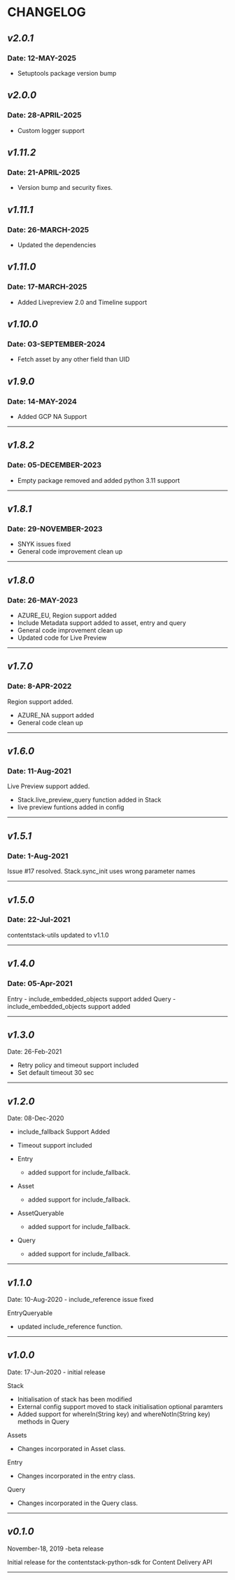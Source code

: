 # CHANGELOG

## _v2.0.1_

### **Date: 12-MAY-2025**

- Setuptools package version bump

## _v2.0.0_

### **Date: 28-APRIL-2025**

- Custom logger support

## _v1.11.2_

### **Date: 21-APRIL-2025**

- Version bump and security fixes.

## _v1.11.1_

### **Date: 26-MARCH-2025**

- Updated the dependencies

## _v1.11.0_

### **Date: 17-MARCH-2025**

- Added Livepreview 2.0 and Timeline support

## _v1.10.0_

### **Date: 03-SEPTEMBER-2024**

- Fetch asset by any other field than UID

## _v1.9.0_

### **Date: 14-MAY-2024**

- Added GCP NA Support

---
## _v1.8.2_

### **Date: 05-DECEMBER-2023**

- Empty package removed and added python 3.11 support

---

## _v1.8.1_

### **Date: 29-NOVEMBER-2023**

- SNYK issues fixed 
- General code improvement clean up

---

## _v1.8.0_

### **Date: 26-MAY-2023**

- AZURE_EU, Region support added
- Include Metadata support added to asset, entry and query
- General code improvement clean up
- Updated code for Live Preview

---

## _v1.7.0_

### **Date: 8-APR-2022**

Region support added.

- AZURE_NA support added
- General code clean up

---

## _v1.6.0_

### **Date: 11-Aug-2021**

Live Preview support added.

- Stack.live_preview_query function added in Stack
- live preview funtions added in config

---

## _v1.5.1_

### **Date: 1-Aug-2021**

Issue #17 resolved.
Stack.sync_init uses wrong parameter names

---

## _v1.5.0_

### **Date: 22-Jul-2021**

contentstack-utils updated to v1.1.0

---

## _v1.4.0_

### **Date: 05-Apr-2021**

Entry - include_embedded_objects support added
Query - include_embedded_objects support added

---

## _v1.3.0_

Date: 26-Feb-2021

- Retry policy and timeout support included
- Set default timeout 30 sec

---

## _v1.2.0_

Date: 08-Dec-2020

- include_fallback Support Added
- Timeout support included

- Entry
    - added support for include_fallback.
- Asset
    - added support for include_fallback.
- AssetQueryable
    - added support for include_fallback.
- Query
    - added support for include_fallback.

---

## _v1.1.0_

Date: 10-Aug-2020 - include_reference issue fixed

EntryQueryable

- updated include_reference function.

---

## _v1.0.0_

Date: 17-Jun-2020 - initial release

Stack

- Initialisation of stack has been modified
- External config support moved to stack initialisation optional paramters
- Added support for whereIn(String key) and whereNotIn(String key) methods in Query

Assets

- Changes incorporated in Asset class.

Entry

- Changes incorporated in the entry class.

Query

- Changes incorporated in the Query class.

---

## _v0.1.0_

November-18, 2019 -beta release

Initial release for the contentstack-python-sdk for Content Delivery API

---
